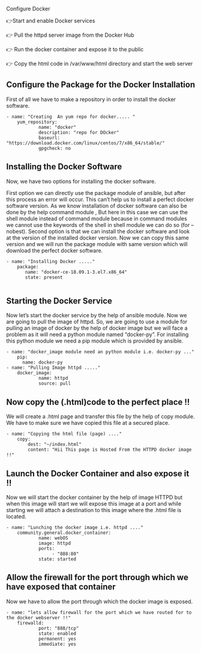 

Configure Docker

👉Start and enable Docker services

👉 Pull the httpd server image from the Docker Hub

👉 Run the docker container and expose it to the public

👉 Copy the html code in /var/www/html directory
and start the web server

## Configure the Package for the Docker Installation
First of all we have to make a repository in order to install the docker software.
``` 
- name: "Creating  An yum repo for docker..... "
    yum_repository:
            name: "docker"
            description: "repo for DOcker"
            baseurl: "https://download.docker.com/linux/centos/7/x86_64/stable/"
            gpgcheck: no
```

## Installing the Docker Software
Now, we have two options for installing the docker software.


First option we can directly use the package module of ansible, but after this process an error will occur. This can’t help us to install a perfect docker software version. As we know installation of docker software can also be done by the help command module , But here in this case we can use the shell module instead of command module because in command modules we cannot use the keywords of the shell in shell module we can do so (for –nobest).
Second option is that we can install the docker software and look at the version of the installed docker version. Now we can copy this same version and we will run the package module with same version which will download the perfect docker software.
```
- name: "Installing Docker ....."
    package:
       name: "docker-ce-18.09.1-3.el7.x86_64"
       state: present
       
```
## Starting the Docker Service
Now let’s start the docker service by the help of ansible module. Now we are going to pull the image of httpd. So, we are going to use a module for pulling an image of docker by the help of docker image but we will face a problem as it will need a python module named “docker-py”. For installing this python module we need a pip module which is provided by ansible.
```
- name: "docker_image module need an python module i.e. docker-py ..."
    pip:
      name: docker-py
- name: "Pulling Image httpd ....."
    docker_image:
            name: httpd
            source: pull
```
## Now copy the (.html)code to the perfect place !!
We will create a .html page and transfer this file by the help of copy module. We have to make sure we have copied this file at a secured place.
``` 
- name: "Copying the html file (page) ...."
    copy:
        dest: "~/index.html"
        content: "Hii This page is Hosted From the HTTPD docker image !!"
```
## Launch the Docker Container and also expose it !!
Now we will start the docker container by the help of image HTTPD but when this image will start we will expose this image at a port and while starting we will attach a destination to this image where the .html file is located.
``` 
- name: "Lunching the docker image i.e. httpd ...."
    community.general.docker_container:
            name: webOS
            image: httpd
            ports:
                 - "888:80"
            state: started
```
## Allow the firewall for the port through which we have exposed that container
Now we have to allow the port through which the docker image is exposed.
``` 
- name: "lets allow firewall for the port which we have routed for to the docker webserver !!"
    firewalld:
            port: "888/tcp"
            state: enabled
            permanent: yes
            immediate: yes
 ```
